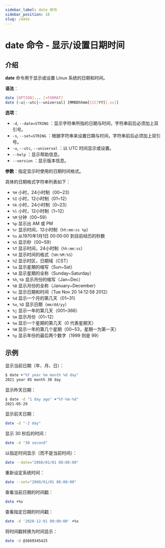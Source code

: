 ```yaml
---
sidebar_label: date 命令
sidebar_position: 18
slug: /date
---
```


# date 命令 - 显示/设置日期时间



## 介绍

**date** 命令用于显示或设置 Linux 系统的日期和时间。

**语法**：

```bash
date [OPTION]... [+FORMAT]
date [-u|--utc|--universal] [MMDDhhmm[[CC]YY][.ss]]
```

**选项**：

- `-d`, `--date=STRING` ：显示字符串所指的日期与时间，字符串前后必须加上双引号。
- `-s`, `--set=STRING` ：根据字符串来设置日期与时间，字符串前后必须加上双引号。
- `-u`, `--utc`, `--universal` ：以 UTC 时间显示或设置。
- `--help` ：显示帮助信息。
- `--version` ：显示版本信息。

**参数**：指定显示时使用的日期时间格式。

具体的日期格式字符串列表如下：

- `%H` 小时，24小时制（00~23）
- `%I` 小时，12小时制（01~12）
- `%k` 小时，24小时制（0~23）
- `%l` 小时，12小时制（1~12）
- `%M` 分钟（00~59）
- `%p` 显示出 AM 或 PM
- `%r` 显示时间，12小时制（`hh:mm:ss %p`）
- `%s` 从1970年1月1日 00:00:00 到目前经历的秒数
- `%S` 显示秒（00~59）
- `%T` 显示时间，24小时制（`hh:mm:ss`）
- `%X` 显示时间的格式（`%H:%M:%S`）
- `%Z` 显示时区，日期域（CST）
- `%a` 显示星期的缩写（Sun~Sat）
- `%A` 显示星期的全称（Sunday~Saturday）
- `%h`, `%b` 显示月份的缩写（Jan~Dec）
- `%B` 显示月份的全称（January~December）
- `%c` 显示日期和时间（Tue Nov 20 14:12:58 2012）
- `%d` 显示一个月的第几天（01~31）
- `%x`, `%D` 显示日期（`mm/dd/yy`）
- `%j` 显示一年的第几天（001~366）
- `%m` 显示月份（01~12）
- `%w` 显示一个星期的第几天（0 代表星期天）
- `%W` 显示一年的第几个星期（00~53，星期一为第一天）
- `%y` 显示年份的最后两个数字（1999 则是 99）



## 示例

显示当前日期（年、月、日）：

```bash
$ date +"%Y year %m month %d day"
2021 year 05 month 30 day
```

显示昨天日期：

```bash
$ date -d "1 day ago" +"%Y-%m-%d"
2021-05-29
```

显示前天日期：

```bash
date -d "-2 day"
```

显示 30 秒后的时间：

```bash
date -d "30 second"
```

以指定时间显示（而不是当前时间）：

```bash
date --date="2060/01/01 08:00:00"
```

重新设定系统时间：

```bash
date --set="2060/01/01 08:00:00"
```

查看当前日期的时间戳：

```bash
date +%s
```

查看指定日期的时间戳：

```bash
date -d '2020-12-01 00:00:00' +%s
```

将时间戳转换为时间显示：

```bash
date -d @1669345425
```

